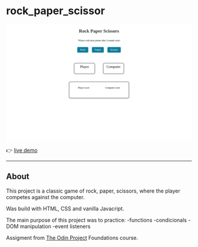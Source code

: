 # rock_paper_scissor


![](rock-paper-scissors-screenshot.png "")


:point_right: [live demo](https://cmfernandes.github.io/rock_paper_scissor/) 

---


## About

This project is a classic game of rock, paper, scissors, where the player competes against the computer.

Was build with HTML, CSS and vanilla Javacript.

The main purpose of this project was to practice:
-functions
-condicionals
-DOM manipulation
-event listeners

Assigment from [The Odin Project](https://www.theodinproject.com/lessons/foundations-rock-paper-scissors) Foundations course. 